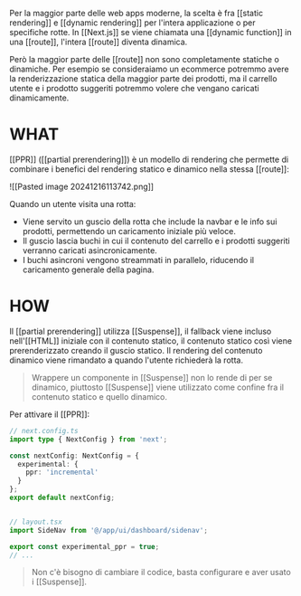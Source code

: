 Per la maggior parte delle web apps moderne, la scelta è fra [[static rendering]] e [[dynamic rendering]] per l'intera applicazione o per specifiche rotte. In [[Next.js]] se viene chiamata una [[dynamic function]] in una [[route]], l'intera [[route]] diventa dinamica.

Però la maggior parte delle [[route]] non sono completamente statiche o dinamiche. Per esempio se consideraiamo un ecommerce potremmo avere la renderizzazione statica della maggior parte dei prodotti, ma il carrello utente e i prodotto suggeriti potremmo volere che vengano caricati dinamicamente.

# WHAT
[[PPR]] ([[partial prerendering]]) è un modello di rendering che permette di combinare i benefici del rendering statico e dinamico nella stessa [[route]]:

![[Pasted image 20241216113742.png]]

Quando un utente visita una rotta:
- Viene servito un guscio della rotta che include la navbar e le info sui prodotti, permettendo un caricamento iniziale più veloce.
- Il guscio lascia buchi in cui il contenuto del carrello e i prodotti suggeriti verranno caricati asincronicamente.
- I buchi asincroni vengono streammati in parallelo, riducendo il caricamento generale della pagina.

# HOW
Il [[partial prerendering]] utilizza [[Suspense]], il fallback viene incluso nell'[[HTML]] iniziale con il contenuto statico, il contenuto statico così viene prerenderizzato creando il guscio statico. Il rendering del contenuto dinamico viene rimandato a quando l'utente richiederà la rotta.

>Wrappere un componente in [[Suspense]] non lo rende di per se dinamico, piuttosto [[Suspense]] viene utilizzato come confine fra il contenuto statico e quello dinamico.

Per attivare il [[PPR]]:

```ts
// next.config.ts
import type { NextConfig } from 'next';

const nextConfig: NextConfig = {
  experimental: {
    ppr: 'incremental'
  }
};
export default nextConfig;


// layout.tsx
import SideNav from '@/app/ui/dashboard/sidenav'; 

export const experimental_ppr = true; 
// ...

```

>Non c'è bisogno di cambiare il codice, basta configurare e aver usato i [[Suspense]].

